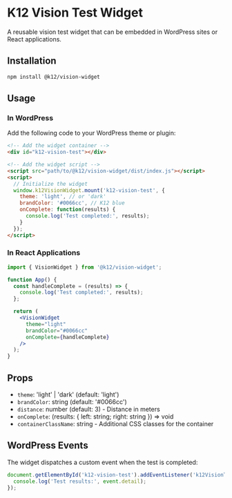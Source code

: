 # K12 Vision Test Widget

A reusable vision test widget that can be embedded in WordPress sites or React applications.

## Installation

```bash
npm install @k12/vision-widget
```

## Usage

### In WordPress

Add the following code to your WordPress theme or plugin:

```html
<!-- Add the widget container -->
<div id="k12-vision-test"></div>

<!-- Add the widget script -->
<script src="path/to/@k12/vision-widget/dist/index.js"></script>
<script>
  // Initialize the widget
  window.k12VisionWidget.mount('k12-vision-test', {
    theme: 'light', // or 'dark'
    brandColor: '#0066cc', // K12 blue
    onComplete: function(results) {
      console.log('Test completed:', results);
    }
  });
</script>
```

### In React Applications

```jsx
import { VisionWidget } from '@k12/vision-widget';

function App() {
  const handleComplete = (results) => {
    console.log('Test completed:', results);
  };

  return (
    <VisionWidget
      theme="light"
      brandColor="#0066cc"
      onComplete={handleComplete}
    />
  );
}
```

## Props

- `theme`: 'light' | 'dark' (default: 'light')
- `brandColor`: string (default: '#0066cc')
- `distance`: number (default: 3) - Distance in meters
- `onComplete`: (results: { left: string; right: string }) => void
- `containerClassName`: string - Additional CSS classes for the container

## WordPress Events

The widget dispatches a custom event when the test is completed:

```javascript
document.getElementById('k12-vision-test').addEventListener('k12VisionTestComplete', (event) => {
  console.log('Test results:', event.detail);
});
```
